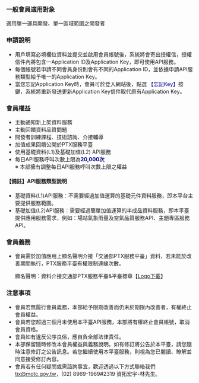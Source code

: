 
### 一般會員適用對象
適用單一運具開發、單一區域範圍之開發者


### 申請說明 
- 用戶填寫必填欄位資料並提交並啟用會員帳號後，系統將會寄出授權信，授權信件內將包含一Application ID及Application Key，即可使用API服務。
- 每個帳號若申請不同會員身份則會有不同的Application ID，並依據申請API服務類型給予唯一的Application Key。
- 當您忘記Application Key時，會員可於登入網站後，點選<font color="#00008B"> 【忘記Key】</font>按鍵，系統將重新發送更新Application Key信件取代原有Application Key。


### 會員權益
- 主動通知新上架資料服務
- 主動回饋資料品質問題
- 開發者訓練課程、技術諮詢、介接輔導
- 加值成果回饋公開於PTX服務平臺
- 使用基礎資料(L1)及基礎加值(L2) API服務
- 每日API服務呼叫次數上限為<font color="#00008B">__20,000次__</font>  
※ 本部擁有調整每日API服務呼叫次數上限之權益


#### 【備註】API服務類型說明
 
- 基礎資料(L1)API服務：不需要經過加值運算的基礎元件資料服務，即本平台主要提供服務範圍。 
- 基礎加值(L2)API服務：需要經過簡單加值運算的半成品資料服務，即本平臺提供應用服務需求，例如：場站氣象雨量及空氣品質服務API、主題專區服務API。 
 

###  會員義務
- 會員需於加值應用上顯名聲明介接「交通部PTX服務平臺」資料，若未能於改善期間執行，PTX服務平臺有權限制連線次數。

    顯名聲明：資料介接交通部PTX服務平臺&平臺標章【<a href="http://ptx.transportdata.tw/PTX/logo.jpg">Logo下載</a>】
 


###  注意事項
- 會員若無履行會員義務，本部給予限期改善而仍未於期限內改善者，有權終止會員權益。
- 會員若您超過三個月未使用本平臺API服務，本部將有權終止會員帳號，取消會員資格。
- 會員如有違反公序良俗，應自負全部法律責任。
- 本部保留隨時修改本會員權益與義務說明，如有修訂將公告於本平臺，請您隨時注意修訂之公告訊息。若您繼續使用本平臺服務，則視為您已閱讀、瞭解並同意接受修訂內容。
- 會員若有任何疑問或需諮詢事宜，歡迎透過以下方式聯絡我們
tix@motc.gov.tw，(02) 8969-1969#2319 資拓宏宇-林先生。
